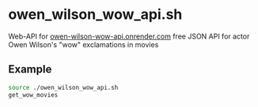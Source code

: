# owen_wilson_wow_api.sh
Web-API for [owen-wilson-wow-api.onrender.com](https://owen-wilson-wow-api.onrender.com) free JSON API for actor Owen Wilson's "wow" exclamations in movies

## Example
```bash
source ./owen_wilson_wow_api.sh
get_wow_movies
```
